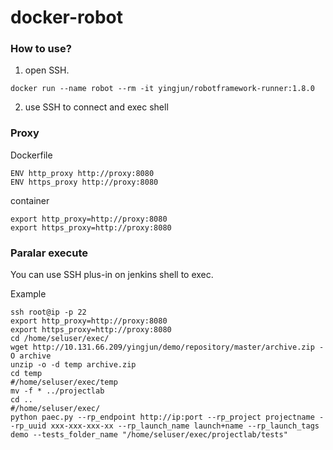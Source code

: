 # docker-robot

### How to use?
1. open SSH.
```
docker run --name robot --rm -it yingjun/robotframework-runner:1.8.0
```
2. use SSH to connect and exec shell

### Proxy
Dockerfile
```
ENV http_proxy http://proxy:8080
ENV https_proxy http://proxy:8080
```

container
```
export http_proxy=http://proxy:8080
export https_proxy=http://proxy:8080
```


### Paralar execute 
You can use SSH plus-in on jenkins shell to exec.

Example
```
ssh root@ip -p 22
export http_proxy=http://proxy:8080
export https_proxy=http://proxy:8080
cd /home/seluser/exec/
wget http://10.131.66.209/yingjun/demo/repository/master/archive.zip -O archive
unzip -o -d temp archive.zip
cd temp
#/home/seluser/exec/temp
mv -f * ../projectlab
cd ..
#/home/seluser/exec/
python paec.py --rp_endpoint http://ip:port --rp_project projectname --rp_uuid xxx-xxx-xxx-xx --rp_launch_name launch+name --rp_launch_tags demo --tests_folder_name "/home/seluser/exec/projectlab/tests"
```